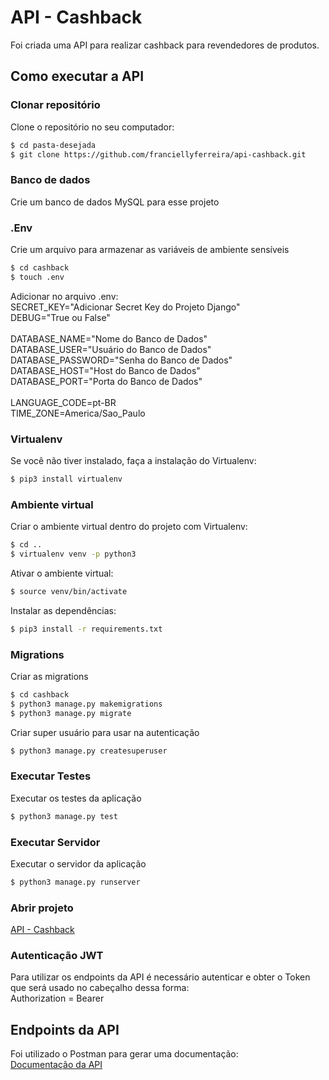 # API - Cashback

<p>Foi criada uma API para realizar cashback para revendedores de produtos.</p>

## Como executar a API

### Clonar repositório

Clone o repositório no seu computador:
```bash
$ cd pasta-desejada
$ git clone https://github.com/franciellyferreira/api-cashback.git
```

### Banco de dados

<p>
Crie um banco de dados MySQL para esse projeto
</p>

### .Env

Crie um arquivo para armazenar as variáveis de ambiente sensíveis
```bash
$ cd cashback
$ touch .env
```
<p>
Adicionar no arquivo .env:
<br>SECRET_KEY="Adicionar Secret Key do Projeto Django"
<br>DEBUG="True ou False"
<br><br>DATABASE_NAME="Nome do Banco de Dados"
<br>DATABASE_USER="Usuário do Banco de Dados"
<br>DATABASE_PASSWORD="Senha do Banco de Dados"
<br>DATABASE_HOST="Host do Banco de Dados"
<br>DATABASE_PORT="Porta do Banco de Dados"
<br><br>LANGUAGE_CODE=pt-BR
<br>TIME_ZONE=America/Sao_Paulo
</p>


### Virtualenv

Se você não tiver instalado, faça a instalação do Virtualenv:
```bash
$ pip3 install virtualenv
```

### Ambiente virtual

Criar o ambiente virtual dentro do projeto com Virtualenv:
```bash
$ cd ..
$ virtualenv venv -p python3
```

Ativar o ambiente virtual:
```bash
$ source venv/bin/activate 
```

Instalar as dependências:
```bash
$ pip3 install -r requirements.txt
```

### Migrations

Criar as migrations
```bash
$ cd cashback
$ python3 manage.py makemigrations
$ python3 manage.py migrate
```

Criar super usuário para usar na autenticação
```bash
$ python3 manage.py createsuperuser
```

### Executar Testes

Executar os testes da aplicação
```bash
$ python3 manage.py test
```

### Executar Servidor

Executar o servidor da aplicação
```bash
$ python3 manage.py runserver
```

### Abrir projeto

[API - Cashback](http://127.0.0.1:8000)

### Autenticação JWT

<p>
Para utilizar os endpoints da API é necessário autenticar
e obter o Token que será usado no cabeçalho dessa forma:
<br> Authorization = Bearer <Token_JWT>
</p>

## Endpoints da API

Foi utilizado o Postman para gerar uma documentação:<br />
[Documentação da API](https://documenter.getpostman.com/view/2628786/SWE29LLE?version=latest)